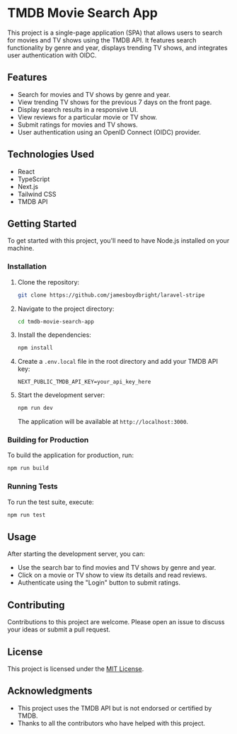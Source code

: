 # TMDB Movie Search App

This project is a single-page application (SPA) that allows users to search for movies and TV shows using the TMDB API. It features search functionality by genre and year, displays trending TV shows, and integrates user authentication with OIDC.

## Features

- Search for movies and TV shows by genre and year.
- View trending TV shows for the previous 7 days on the front page.
- Display search results in a responsive UI.
- View reviews for a particular movie or TV show.
- Submit ratings for movies and TV shows.
- User authentication using an OpenID Connect (OIDC) provider.

## Technologies Used

- React
- TypeScript
- Next.js
- Tailwind CSS
- TMDB API

## Getting Started

To get started with this project, you'll need to have Node.js installed on your machine.

### Installation

1. Clone the repository:
   ```bash
   git clone https://github.com/jamesboydbright/laravel-stripe
   ```
2. Navigate to the project directory:
   ```bash
   cd tmdb-movie-search-app
   ```
3. Install the dependencies:
   ```bash
   npm install
   ```
4. Create a `.env.local` file in the root directory and add your TMDB API key:
   ```plaintext
   NEXT_PUBLIC_TMDB_API_KEY=your_api_key_here
   ```
5. Start the development server:
   ```bash
   npm run dev
   ```
   The application will be available at `http://localhost:3000`.

### Building for Production

To build the application for production, run:

```bash
npm run build
```

### Running Tests

To run the test suite, execute:

```bash
npm run test
```

## Usage

After starting the development server, you can:

- Use the search bar to find movies and TV shows by genre and year.
- Click on a movie or TV show to view its details and read reviews.
- Authenticate using the "Login" button to submit ratings.

## Contributing

Contributions to this project are welcome. Please open an issue to discuss your ideas or submit a pull request.

## License

This project is licensed under the [MIT License](LICENSE).

## Acknowledgments

- This project uses the TMDB API but is not endorsed or certified by TMDB.
- Thanks to all the contributors who have helped with this project.
```
